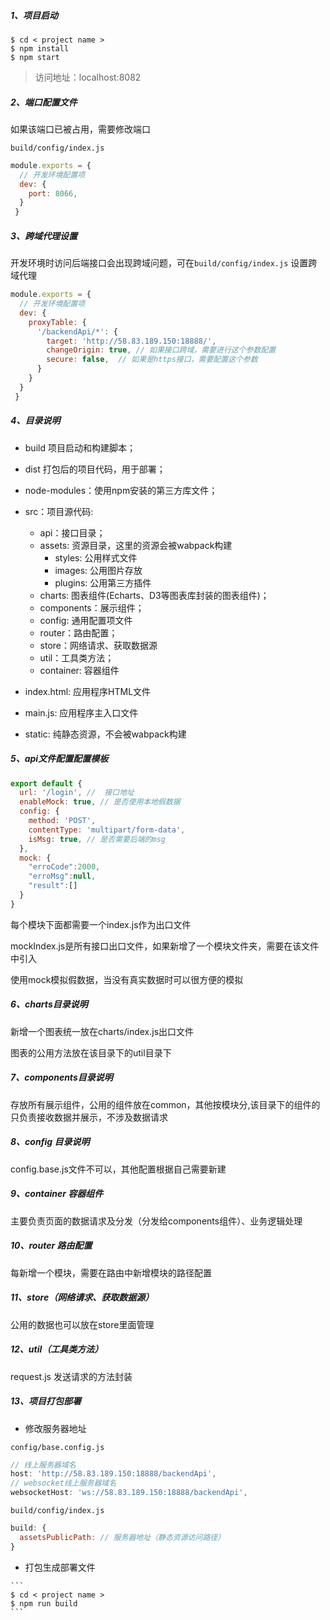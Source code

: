 ##### 1、项目启动

```
$ cd < project name >
$ npm install
$ npm start
```

>  访问地址：localhost:8082 

##### 2、端口配置文件

如果该端口已被占用，需要修改端口

`build/config/index.js`

```javascript 
module.exports = {
  // 开发环境配置项
  dev: {
  	port: 8066,
  }
 }
```

##### 3、跨域代理设置

开发环境时访问后端接口会出现跨域问题，可在`build/config/index.js` 设置跨域代理

```javascript
module.exports = {
  // 开发环境配置项
  dev: {
  	proxyTable: {
      '/backendApi/*': {
        target: 'http://58.83.189.150:18888/',
        changeOrigin: true, // 如果接口跨域，需要进行这个参数配置
        secure: false,  // 如果是https接口，需要配置这个参数
      }
    }
  }
 }
```

##### 4、目录说明

- build 项目启动和构建脚本；

- dist 打包后的项目代码，用于部署；

- node-modules：使用npm安装的第三方库文件；

- src：项目源代码:
  - api：接口目录；
  - assets: 资源目录，这里的资源会被wabpack构建
    - styles: 公用样式文件
    - images: 公用图片存放
    - plugins: 公用第三方插件
  - charts: 图表组件(Echarts、D3等图表库封装的图表组件)；
  - components：展示组件；
  - config: 通用配置项文件
  - router：路由配置；
  - store：网络请求、获取数据源
  - util：工具类方法；
  - container: 容器组件


- index.html: 应用程序HTML文件


- main.js: 应用程序主入口文件


- static: 纯静态资源，不会被wabpack构建

##### 5、api文件配置配置模板

````javascript
export default {
  url: '/login', //  接口地址
  enableMock: true, // 是否使用本地假数据
  config: { 
    method: 'POST',
    contentType: 'multipart/form-data',
    isMsg: true, // 是否需要后端的msg
  },
  mock: {
    "erroCode":2000,
    "erroMsg":null,
    "result":[]
  }
}
````

每个模块下面都需要一个index.js作为出口文件

mockIndex.js是所有接口出口文件，如果新增了一个模块文件夹，需要在该文件中引入

使用mock模拟假数据，当没有真实数据时可以很方便的模拟

##### 6、charts目录说明

新增一个图表统一放在charts/index.js出口文件

图表的公用方法放在该目录下的util目录下

##### 7、components目录说明

存放所有展示组件，公用的组件放在common，其他按模块分,该目录下的组件的只负责接收数据并展示，不涉及数据请求

##### 8、config 目录说明

config.base.js文件不可以，其他配置根据自己需要新建

##### 9、container 容器组件

主要负责页面的数据请求及分发（分发给components组件）、业务逻辑处理

##### 10、router 路由配置

每新增一个模块，需要在路由中新增模块的路径配置

##### 11、store（网络请求、获取数据源）

公用的数据也可以放在store里面管理

##### 12、util（工具类方法）

request.js 发送请求的方法封装

##### 13、项目打包部署

- 修改服务器地址

`config/base.config.js`

```javascript
// 线上服务器域名
host: 'http://58.83.189.150:18888/backendApi',
// websocket线上服务器域名
websocketHost: 'ws://58.83.189.150:18888/backendApi',
```

`build/config/index.js`

```javascript
build: {
  assetsPublicPath: // 服务器地址（静态资源访问路径）
}
```
- 打包生成部署文件

```
​```
$ cd < project name >
$ npm run build
​```
```





